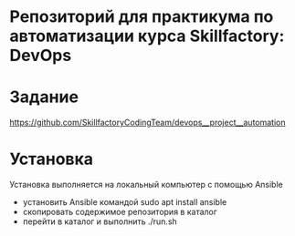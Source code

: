 # Репозиторий для практикума по автоматизации курса Skillfactory: DevOps

# Задание
https://github.com/SkillfactoryCodingTeam/devops__project__automation

# Установка
Установка выполняется на локальный компьютер с помощью Ansible 
- установить Ansible командой sudo apt install ansible
- скопировать содержимое репозитория в каталог
- перейти в каталог и выполнить ./run.sh
